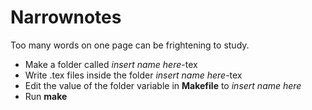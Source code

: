 Narrownotes
=====
Too many words on one page can be frightening to study.

- Make a folder called *insert name here*-tex
- Write .tex files inside the folder *insert name here*-tex
- Edit the value of the folder variable in **Makefile** to *insert name here*
- Run **make**
